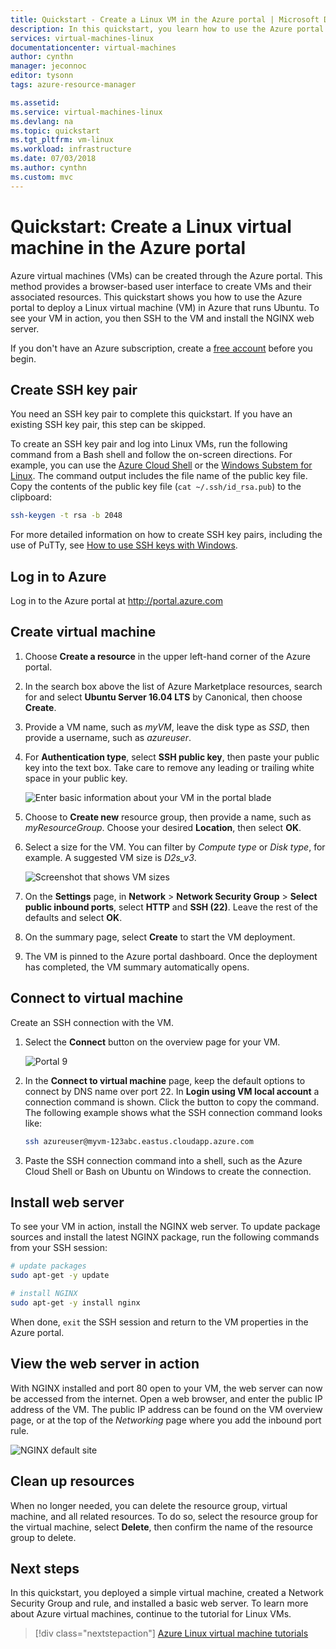 ```yaml
---
title: Quickstart - Create a Linux VM in the Azure portal | Microsoft Docs
description: In this quickstart, you learn how to use the Azure portal to create a Linux virtual machine
services: virtual-machines-linux
documentationcenter: virtual-machines
author: cynthn
manager: jeconnoc
editor: tysonn
tags: azure-resource-manager

ms.assetid: 
ms.service: virtual-machines-linux
ms.devlang: na
ms.topic: quickstart
ms.tgt_pltfrm: vm-linux
ms.workload: infrastructure
ms.date: 07/03/2018
ms.author: cynthn
ms.custom: mvc
---
```


# Quickstart: Create a Linux virtual machine in the Azure portal

Azure virtual machines (VMs) can be created through the Azure portal. This method provides a browser-based user interface to create VMs and their associated resources. This quickstart shows you how to use the Azure portal to deploy a Linux virtual machine (VM) in Azure that runs Ubuntu. To see your VM in action, you then SSH to the VM and install the NGINX web server.

If you don't have an Azure subscription, create a [free account](https://azure.microsoft.com/free/?WT.mc_id=A261C142F) before you begin.

## Create SSH key pair

You need an SSH key pair to complete this quickstart. If you have an existing SSH key pair, this step can be skipped.

To create an SSH key pair and log into Linux VMs, run the following command from a Bash shell and follow the on-screen directions. For example, you can use the [Azure Cloud Shell](../../cloud-shell/overview.md) or the [Windows Substem for Linux](/windows/wsl/install-win10). The command output includes the file name of the public key file. Copy the contents of the public key file (`cat ~/.ssh/id_rsa.pub`) to the clipboard:

```bash
ssh-keygen -t rsa -b 2048
```

For more detailed information on how to create SSH key pairs, including the use of PuTTy, see [How to use SSH keys with Windows](ssh-from-windows.md).

## Log in to Azure

Log in to the Azure portal at http://portal.azure.com

## Create virtual machine

1. Choose **Create a resource** in the upper left-hand corner of the Azure portal.

2. In the search box above the list of Azure Marketplace resources, search for and select **Ubuntu Server 16.04 LTS** by Canonical, then choose **Create**.

3. Provide a VM name, such as *myVM*, leave the disk type as *SSD*, then provide a username, such as *azureuser*.

4. For **Authentication type**, select **SSH public key**, then paste your public key into the text box. Take care to remove any leading or trailing white space in your public key.

    ![Enter basic information about your VM in the portal blade](./media/quick-create-portal/create-vm-portal-basic-blade.png)

5. Choose to **Create new** resource group, then provide a name, such as *myResourceGroup*. Choose your desired **Location**, then select **OK**.

4. Select a size for the VM. You can filter by *Compute type* or *Disk type*, for example. A suggested VM size is *D2s_v3*.

    ![Screenshot that shows VM sizes](./media/quick-create-portal/create-linux-vm-portal-sizes.png)

5. On the **Settings** page, in **Network** > **Network Security Group** > **Select public inbound ports**, select **HTTP** and **SSH (22)**. Leave the rest of the defaults and select **OK**.

6. On the summary page, select **Create** to start the VM deployment.

7. The VM is pinned to the Azure portal dashboard. Once the deployment has completed, the VM summary automatically opens.

## Connect to virtual machine

Create an SSH connection with the VM.

1. Select the **Connect** button on the overview page for your VM. 

    ![Portal 9](./media/quick-create-portal/portal-quick-start-9.png)

2. In the **Connect to virtual machine** page, keep the default options to connect by DNS name over port 22. In **Login using VM local account** a connection command is shown. Click the button to copy the command. The following example shows what the SSH connection command looks like:

    ```bash
    ssh azureuser@myvm-123abc.eastus.cloudapp.azure.com
    ```

3. Paste the SSH connection command into a shell, such as the Azure Cloud Shell or Bash on Ubuntu on Windows to create the connection. 

## Install web server

To see your VM in action, install the NGINX web server. To update package sources and install the latest NGINX package, run the following commands from your SSH session:

```bash
# update packages
sudo apt-get -y update

# install NGINX
sudo apt-get -y install nginx
```

When done, `exit` the SSH session and return to the VM properties in the Azure portal.


## View the web server in action

With NGINX installed and port 80 open to your VM, the web server can now be accessed from the internet. Open a web browser, and enter the public IP address of the VM. The public IP address can be found on the VM overview page, or at the top of the *Networking* page where you add the inbound port rule.

![NGINX default site](./media/quick-create-cli/nginx.png)

## Clean up resources

When no longer needed, you can delete the resource group, virtual machine, and all related resources. To do so, select the resource group for the virtual machine, select **Delete**, then confirm the name of the resource group to delete.

## Next steps

In this quickstart, you deployed a simple virtual machine, created a Network Security Group and rule, and installed a basic web server. To learn more about Azure virtual machines, continue to the tutorial for Linux VMs.

> [!div class="nextstepaction"]
> [Azure Linux virtual machine tutorials](./tutorial-manage-vm.md)
